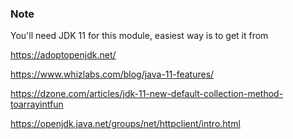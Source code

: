 ### Note

You'll need JDK 11 for this module, easiest way is to get it from

https://adoptopenjdk.net/

https://www.whizlabs.com/blog/java-11-features/

https://dzone.com/articles/jdk-11-new-default-collection-method-toarrayintfun

https://openjdk.java.net/groups/net/httpclient/intro.html

